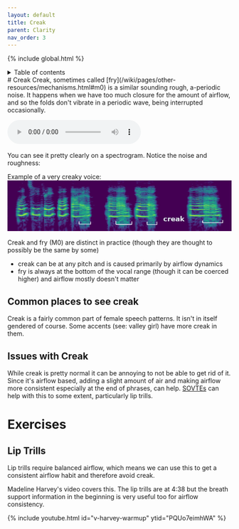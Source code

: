 ```yaml
---
layout: default
title: Creak
parent: Clarity
nav_order: 3
---
```

{% include global.html %}
<details closed markdown="block">
  <summary>
    Table of contents
  </summary>
{: .text-delta }
1. TOC
{:toc}
</details>
# Creak
Creak, sometimes called [fry](/wiki/pages/other-resources/mechanisms.html#m0) is a similar sounding rough, a-periodic noise. It happens when we have too much closure for the amount of airflow, and so the folds don't vibrate in a periodic wave, being interrupted occasionally.

<audio controls> <source src="/audio/creak-example.ogg" type="audio/ogg"> Your browser does not support the audio element. </audio>

You can see it pretty clearly on a spectrogram. Notice the noise and roughness:

Example of a very creaky voice:
![spec-creak](/img/spec-creak.jpg)

Creak and fry (M0) are distinct in practice (though they are thought to possibly be the same by some)
- creak can be at any pitch and is caused primarily by airflow dynamics
- fry is always at the bottom of the vocal range (though it can be coerced higher) and airflow mostly doesn't matter

## Common places to see creak
Creak is a fairly common part of female speech patterns. It isn't in itself gendered of course. Some accents (see: valley girl) have more creak in them.

## Issues with Creak
While creak is pretty normal it can be annoying to not be able to get rid of it. Since it's airflow based, adding a slight amount of air and making airflow more consistent especially at the end of phrases, can help. [SOVTEs](/wiki/pages/other-resources/SOVTE) can help with this to some extent, particularly lip trills.

# Exercises
## Lip Trills
Lip trills require balanced airflow, which means we can use this to get a consistent airflow habit and therefore avoid creak.

Madeline Harvey's video covers this. The lip trills are at 4:38 but the breath support information in the beginning is very useful too for airflow consistency.

{% include youtube.html id="v-harvey-warmup" ytid="PQUo7eimhWA" %}

